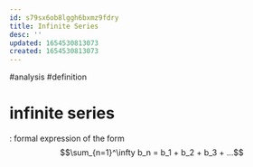 ```yaml
---
id: s79sx6ob8lggh6bxmz9fdry
title: Infinite Series
desc: ''
updated: 1654530813073
created: 1654530813073
---
```

#analysis #definition 
# infinite series
: formal expression of the form
$$\sum_{n=1}^\infty b_n = b_1 + b_2 + b_3 + ...$$
